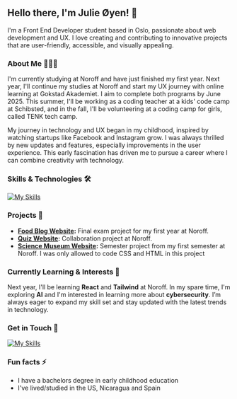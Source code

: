 ## Hello there, I'm Julie Øyen! 👋

I'm a Front End Developer student based in Oslo, passionate about web development and UX. I love creating and contributing to innovative projects that are user-friendly, accessible, and visually appealing.

### About Me 👩🏽‍💻

I'm currently studying at Noroff and have just finished my first year. Next year, I'll continue my studies at Noroff and start my UX journey with online learning at Gokstad Akademiet. I aim to complete both programs by June 2025. This summer, I'll be working as a coding teacher at a kids' code camp at Schibsted, and in the fall, I'll be volunteering at a coding camp for girls, called TENK tech camp.

My journey in technology and UX began in my childhood, inspired by watching startups like Facebook and Instagram grow. I was always thrilled by new updates and features, especially improvements in the user experience. This early fascination has driven me to pursue a career where I can combine creativity with technology.

### Skills & Technologies 🛠️

[![My Skills](https://skillicons.dev/icons?i=js,html,css,figma)](https://skillicons.dev)

### Projects 🚀

- **[Food Blog Website](https://github.com/julieoyen/FED1-exam-julieoyen):** Final exam project for my first year at Noroff.
- **[Quiz Website](https://github.com/julieoyen/quizaholics):** Collaboration project at Noroff.
- **[Science Museum Website](https://github.com/julieoyen/semesterproject1):** Semester project from my first semester at Noroff. I was only allowed to code CSS and HTML in this project

### Currently Learning & Interests 🌱

Next year, I'll be learning **React** and **Tailwind** at Noroff. In my spare time, I'm exploring **AI** and I'm interested in learning more about **cybersecurity**. I’m always eager to expand my skill set and stay updated with the latest trends in technology.

### Get in Touch 🤝

 [![My Skills](https://skillicons.dev/icons?i=linkedin)]( https://www.linkedin.com/in/julie-bertine-%C3%B8yen-872b0a233/)

### Fun facts ⚡ 

- I have a bachelors degree in early childhood education
- I've lived/studied in the US, Nicaragua and Spain
